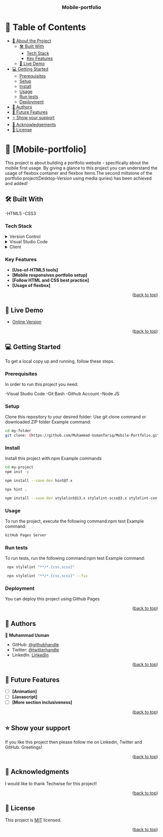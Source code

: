 <a name="readme-top"></a>

<div align="center">
  <h3><b>Mobile-portfolio</b></h3>
</div>


# 📗 Table of Contents

- [📖 About the Project](#about-project)
  - [🛠 Built With](#built-with)
    - [Tech Stack](#tech-stack)
    - [Key Features](#key-features)
  - [🚀 Live Demo](#live-demo)
- [💻 Getting Started](#getting-started)
  - [Prerequisites](#prerequisites)
  - [Setup](#setup)
  - [Install](#install)
  - [Usage](#usage)
  - [Run tests](#run-tests)
  - [Deployment](#deployment)
- [👥 Authors](#authors)
- [🔭 Future Features](#future-features)
- [⭐️ Show your support](#support)
- [🙏 Acknowledgements](#acknowledgements)
- [📝 License](#license)


# 📖 [Mobile-portfolio]<a name=""></a>

This project is about building a portfolio website - specifically about the mobile first usage. By giving a glance to this project you can understand the usage of flexbox container and flexbox items.The second  miltstone of the portfolio project(Desktop-Version using media quries) has been achieved and added!
 

## 🛠 Built With <a name="built-with"></a>
-HTML5 -CSS3
### Tech Stack <a name="tech-stack"></a>
<details>
  <summary> Version Control</summary>
  <ul>
    <li><a href="https://github.com/">Git Hub</a></li>
  </ul>
</details>
<details>
  <summary>Visual Studio Code</summary>
  <ul>
    <li><a href="https://code.visualstudio.com/">Visual Studio Code</a></li>
  </ul>
</details>
<details>
  <summary>Client</summary>
  <ul>
    <li><a href="https://html.com/html5/">HTML5</a></li>
    <li><a href="https://www.css3.com/">CSS3</a></li>
  </ul>
</details>


### Key Features <a name="key-features"></a>

- **[Use-of-HTML5 tools]**
- **[Mobile responsives portfolio setup]**
- **[Follow HTML and CSS best practice]**
- **[Usage of flexbox]**

<p align="right">(<a href="#readme-top">back to top</a>)</p>


## 🚀 Live Demo <a name="live-demo"></a>

- [Online Version](https://muhammad-usmantariq.github.io/Mobile-Portfolio/)

<p align="right">(<a href="#readme-top">back to top</a>)</p>


## 💻 Getting Started <a name="getting-started"></a>
To get a local copy up and running, follow these steps.
### Prerequisites

In order to run this project you need:

-Visual Studio Code -Git Bash -Github Account -Node JS 

### Setup

Clone this repository to your desired folder: Use git clone command or downloaded ZIP folder Example command:
```sh
cd my-folder
git clone: (https://github.com/Muhammad-UsmanTariq/Mobile-Portfolio.git)
```
### Install

Install this project with:npm Example commands
```sh
cd my-project
npm init -y
```
```sh 
npm install --save-dev hint@7.x
```
```sh 
npx hint .
```
```sh 
npm install --save-dev stylelint@13.x stylelint-scss@3.x stylelint-config-standard@21.x stylelint-csstree-validator@1.x
```

### Usage

To run the project, execute the following command:npm test Example command:
```sh 
GitHub Pages Server
```
### Run tests

To run tests, run the following command:npm test Example command:
```sh 
 npx stylelint "**/*.{css,scss}"
```
```sh 
 npx stylelint "**/*.{css,scss}" --fix
```


### Deployment

You can deploy this project using:Github Pages


<p align="right">(<a href="#readme-top">back to top</a>)</p>


## 👥 Authors <a name="authors"></a>

👤 **Muhammad Usman**

- GitHub: [@githubhandle](https://github.com/Muhammad-UsmanTariq)
- Twitter: [@twitterhandle](https://twitter.com/Muhamma08817213)
- LinkedIn: [LinkedIn](https://www.linkedin.com/in/osman-tariq-8a7543266/)

<p align="right">(<a href="#readme-top">back to top</a>)</p>


## 🔭 Future Features <a name="future-features"></a>

- [ ] **[Animation]**
- [ ] **[Javascript]**
- [ ] **[More section inclusiveness]**

<p align="right">(<a href="#readme-top">back to top</a>)</p>


## ⭐️ Show your support <a name="support"></a>

If you like this project then please follow me on Linkedin, Twitter and GitHub. Greetings!

<p align="right">(<a href="#readme-top">back to top</a>)</p>


## 🙏 Acknowledgments <a name="acknowledgements"></a>


I would like to thank Techwise for this project!

<p align="right">(<a href="#readme-top">back to top</a>)</p>


## 📝 License <a name="license"></a>

This project is [MIT](./LICENSE) licensed.


<p align="right">(<a href="#readme-top">back to top</a>)</p>